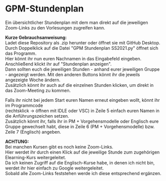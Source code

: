 # GPM-Stundenplan
Ein übersichtlicher Stundenplan mit dem man direkt auf die jeweiligen Zoom-Links zu den Vorlesungen zugreifen kann.

**Kurze Gebrauchsanweisung:**\
Ladet diese Repository als .zip herunter oder öffnet sie mit GitHub Desktop.\
Durch Doppelklick auf die Datei "GPM Stundenplan SS2021.py" öffnet sich das Programm.\
Hier könnt ihr nun euren Nachnamen in das Eingabefeld eingeben.\
Anschließend klickt ihr auf "Stundenplan anzeigen".\
Dann sollten euch die jeweiligen Stunden - anhand eurer jeweiligen Gruppe - angezeigt werden. Mit den anderen Buttons könnt ihr die jeweils angezeigte Woche ändern.\
Zusätzlich könnt ihr auch auf die einzelnen Stunden klicken, um direkt in das Zoom-Meeting zu kommen.

Falls ihr nicht bei jedem Start euren Namen erneut eingeben wollt, könnt ihr im Programmcode\
(rechtsklick -> öffnen mit IDLE oder VSC) in Zeile 5 einfach euren Namen in die Anführungszeichen setzen.\
Zusätzlich könnt ihr, falls ihr in PM + Vorgehensmodelle oder Englisch eure Gruppe gewechselt habt, diese in Zeile 6 (PM + Vorgehensmodelle) bzw. Zeile 7 (Englisch) angeben.

**ACHTUNG:**\
Bei manchen Kursen gibt es noch keine Zoom-Links.\
Hier werdet ihr durch einen Klick auf die jeweilige Stunde zum zugehörigen Elearning-Kurs weitergeleitet.\
Da ich keinen Zugriff auf die Englisch-Kurse habe, in denen ich nicht bin, werdet ihr hier einfach zu Google weitergeleitet.\
Sobald alle Zoom-Links feststehen werde ich diese entsprechend ergänzen.
